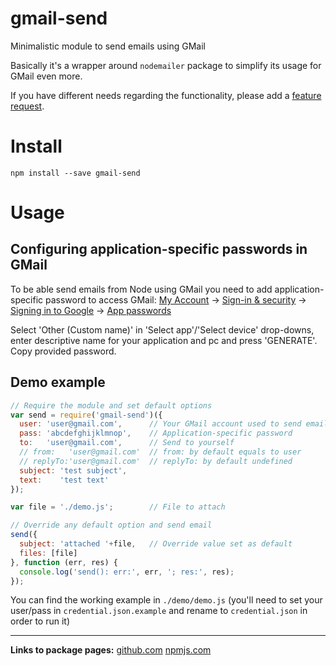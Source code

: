 # gmail-send
Minimalistic module to send emails using GMail 

Basically it's a wrapper around `nodemailer` package to simplify its usage for GMail even more.

If you have different needs regarding the functionality, please add a [feature request](https://github.com/alykoshin/gmail-send/issues).

# Install

````
npm install --save gmail-send
````

# Usage

## Configuring application-specific passwords in GMail

To be able send emails from Node using GMail you need to add application-specific password to access GMail:
[My Account](https://myaccount.google.com/) -> [Sign-in & security](https://myaccount.google.com/security) -> [Signing in to Google](https://myaccount.google.com/security#signin) -> [App passwords](https://security.google.com/settings/security/apppasswords?utm_source=OGB&pli=1)

Select 'Other (Custom name)' in 'Select app'/'Select device' drop-downs, enter descriptive name for your application and pc and press 'GENERATE'.
Copy provided password.

## Demo example

````js
// Require the module and set default options
var send = require('gmail-send')({
  user: 'user@gmail.com',      // Your GMail account used to send emails
  pass: 'abcdefghijklmnop',    // Application-specific password
  to:   'user@gmail.com',      // Send to yourself
  // from:   'user@gmail.com'  // from: by default equals to user
  // replyTo:'user@gmail.com'  // replyTo: by default undefined
  subject: 'test subject',
  text:    'test text'
});

var file = './demo.js';        // File to attach

// Override any default option and send email
send({                         
  subject: 'attached '+file,   // Override value set as default 
  files: [file]
}, function (err, res) {
  console.log('send(): err:', err, '; res:', res);
});
````

You can find the working example in `./demo/demo.js` (you'll need to set your user/pass in  `credential.json.example` and rename to `credential.json` in order to run it)

____
**Links to package pages:**
[github.com](https://github.com/alykoshin/gmail-send) [npmjs.com](https://www.npmjs.com/package/gmail-send)
